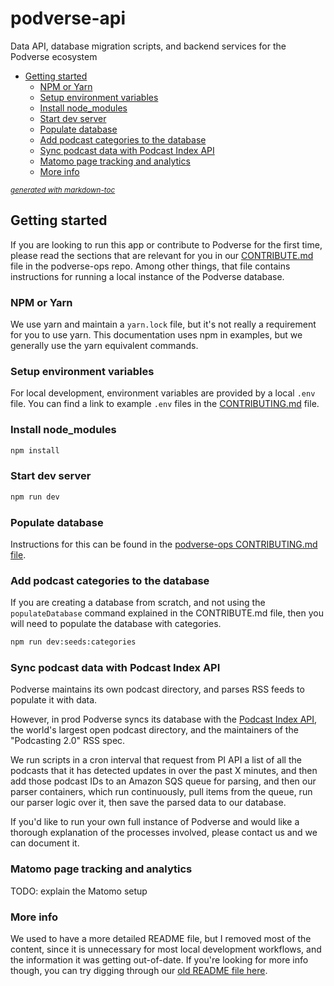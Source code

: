 # podverse-api

Data API, database migration scripts, and backend services for the Podverse ecosystem

- [Getting started](#getting-started)
  * [NPM or Yarn](#npm-or-yarn)
  * [Setup environment variables](#setup-environment-variables)
  * [Install node_modules](#install-node-modules)
  * [Start dev server](#start-dev-server)
  * [Populate database](#populate-database)
  * [Add podcast categories to the database](#add-podcast-categories-to-the-database)
  * [Sync podcast data with Podcast Index API](#sync-podcast-data-with-podcast-index-api)
  * [Matomo page tracking and analytics](#matomo-page-tracking-and-analytics)
  * [More info](#more-info)

<small><i><a href='http://ecotrust-canada.github.io/markdown-toc/'>generated with markdown-toc</a></i></small>

## Getting started

If you are looking to run this app or contribute to Podverse for the first time, please read the sections that are relevant for you in our [CONTRIBUTE.md](https://github.com/podverse/podverse-ops/blob/master/CONTRIBUTING.md) file in the podverse-ops repo. Among other things, that file contains instructions for running a local instance of the Podverse database.

### NPM or Yarn

We use yarn and maintain a `yarn.lock` file, but it's not really a requirement for you to use yarn. This documentation uses npm in examples, but we generally use the yarn equivalent commands.

### Setup environment variables

For local development, environment variables are provided by a local `.env` file. You can find a link to example `.env` files in the [CONTRIBUTING.md](https://github.com/podverse/podverse-ops/blob/master/CONTRIBUTING.md) file.

### Install node_modules

```bash
npm install
```

### Start dev server

```bash
npm run dev
```

### Populate database

Instructions for this can be found in the [podverse-ops CONTRIBUTING.md file](https://github.com/podverse/podverse-ops/blob/master/CONTRIBUTING.md).

### Add podcast categories to the database

If you are creating a database from scratch, and not using the `populateDatabase` command explained in the CONTRIBUTE.md file, then you will need to populate the database with categories.

```bash
npm run dev:seeds:categories
```

### Sync podcast data with Podcast Index API

Podverse maintains its own podcast directory, and parses RSS feeds to populate it with data.

However, in prod Podverse syncs its database with the [Podcast Index API](https://podcastindex.org/), the world's largest open podcast directory, and the maintainers of the "Podcasting 2.0" RSS spec.

We run scripts in a cron interval that request from PI API a list of all the podcasts that it has detected updates in over the past X minutes, and then add those podcast IDs to an Amazon SQS queue for parsing, and then our parser containers, which run continuously, pull items from the queue, run our parser logic over it, then save the parsed data to our database.

If you'd like to run your own full instance of Podverse and would like a thorough explanation of the processes involved, please contact us and we can document it.

### Matomo page tracking and analytics

TODO: explain the Matomo setup

### More info

We used to have a more detailed README file, but I removed most of the content, since it is unnecessary for most local development workflows, and the information it was getting out-of-date. If you're looking for more info though, you can try digging through our [old README file here](https://github.com/podverse/podverse-api/blob/develop/docs/old/old-readme.md).
